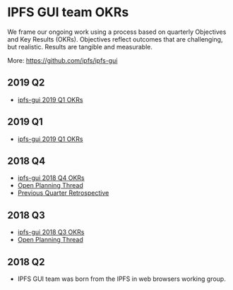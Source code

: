 # IPFS GUI team OKRs

We frame our ongoing work using a process based on quarterly Objectives and Key Results (OKRs). Objectives reflect outcomes that are challenging, but realistic. Results are tangible and measurable.

More: https://github.com/ipfs/ipfs-gui

## 2019 Q2

- [ipfs-gui 2019 Q1 OKRs](https://docs.google.com/spreadsheets/d/1YSeyWqXh3ImanRrTkYQHHkCofiORn68bYqM_KTLBlsA/edit#gid=1841105909)

## 2019 Q1

- [ipfs-gui 2019 Q1 OKRs](https://docs.google.com/spreadsheets/d/1BtOfd7s9oYO5iKsIorCpsm4QuQoIsoZzSz7GItE-9ys/edit?ts=5c2f3d49#gid=1841105909)

## 2018 Q4

- [ipfs-gui 2018 Q4 OKRs](https://docs.google.com/spreadsheets/d/139lROP7-Ee4M4S7A_IO4iIgSgugYm7dct620LYnalII/edit#gid=1841105909)
- [Open Planning Thread](https://github.com/ipfs/ipfs-gui/issues/67)
- [Previous Quarter Retrospective](https://docs.google.com/document/d/1fXFUntQrOb5HYDP0jMlKTQ4SC014tWwam3pfGojMiFY/edit#heading=h.1xrdg4st69mx)

## 2018 Q3

- [ipfs-gui 2018 Q3 OKRs](https://docs.google.com/spreadsheets/d/19vjigg4locq4fO6JXyobS2yTx-k-fSzlFM5ngZDPDbQ/edit?ts=5b489369#gid=1841105909)
- [Open Planning Thread](https://hackmd.io/63Ot04yETI6_Lmpa8sjw5A?view)


## 2018 Q2

- IPFS GUI team was born from the IPFS in web browsers working group.
